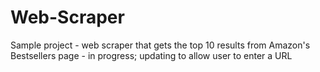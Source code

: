# Web-Scraper
Sample project - web scraper that gets the top 10 results from Amazon's Bestsellers page - in progress; updating to allow user to enter a URL
